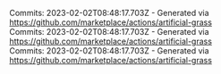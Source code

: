 Commits: 2023-02-02T08:48:17.703Z - Generated via https://github.com/marketplace/actions/artificial-grass
<br>
Commits: 2023-02-02T08:48:17.703Z - Generated via https://github.com/marketplace/actions/artificial-grass
<br>
Commits: 2023-02-02T08:48:17.703Z - Generated via https://github.com/marketplace/actions/artificial-grass
<br>
